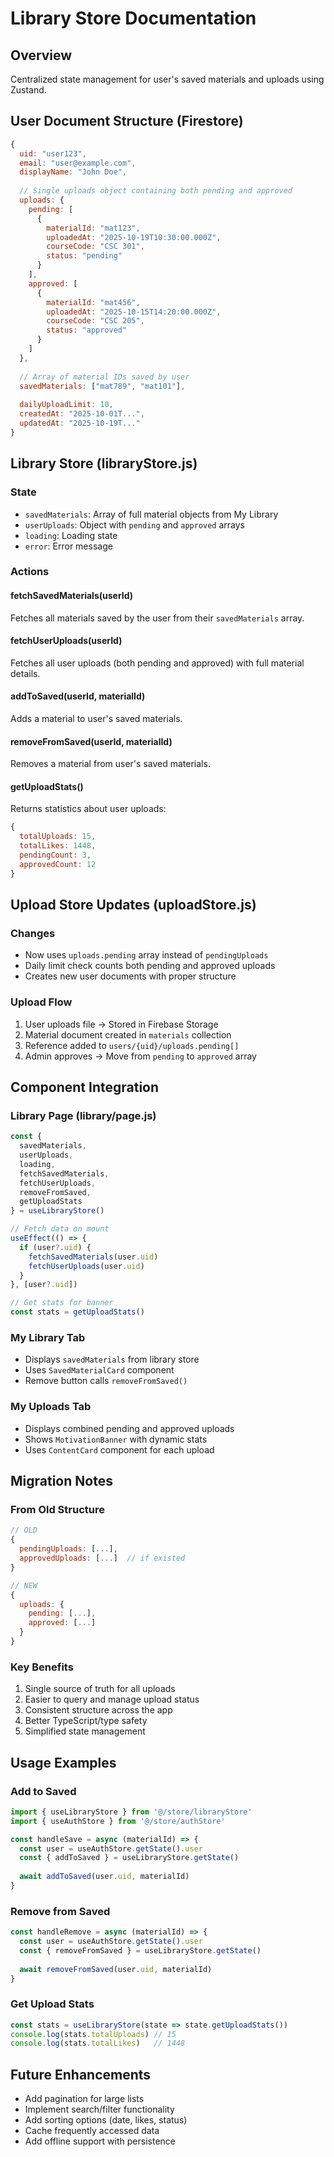 # Library Store Documentation

## Overview
Centralized state management for user's saved materials and uploads using Zustand.

## User Document Structure (Firestore)

```javascript
{
  uid: "user123",
  email: "user@example.com",
  displayName: "John Doe",
  
  // Single uploads object containing both pending and approved
  uploads: {
    pending: [
      {
        materialId: "mat123",
        uploadedAt: "2025-10-19T10:30:00.000Z",
        courseCode: "CSC 301",
        status: "pending"
      }
    ],
    approved: [
      {
        materialId: "mat456",
        uploadedAt: "2025-10-15T14:20:00.000Z",
        courseCode: "CSC 205",
        status: "approved"
      }
    ]
  },
  
  // Array of material IDs saved by user
  savedMaterials: ["mat789", "mat101"],
  
  dailyUploadLimit: 10,
  createdAt: "2025-10-01T...",
  updatedAt: "2025-10-19T..."
}
```

## Library Store (libraryStore.js)

### State
- `savedMaterials`: Array of full material objects from My Library
- `userUploads`: Object with `pending` and `approved` arrays
- `loading`: Loading state
- `error`: Error message

### Actions

#### fetchSavedMaterials(userId)
Fetches all materials saved by the user from their `savedMaterials` array.

#### fetchUserUploads(userId)
Fetches all user uploads (both pending and approved) with full material details.

#### addToSaved(userId, materialId)
Adds a material to user's saved materials.

#### removeFromSaved(userId, materialId)
Removes a material from user's saved materials.

#### getUploadStats()
Returns statistics about user uploads:
```javascript
{
  totalUploads: 15,
  totalLikes: 1448,
  pendingCount: 3,
  approvedCount: 12
}
```

## Upload Store Updates (uploadStore.js)

### Changes
- Now uses `uploads.pending` array instead of `pendingUploads`
- Daily limit check counts both pending and approved uploads
- Creates new user documents with proper structure

### Upload Flow
1. User uploads file → Stored in Firebase Storage
2. Material document created in `materials` collection
3. Reference added to `users/{uid}/uploads.pending[]`
4. Admin approves → Move from `pending` to `approved` array

## Component Integration

### Library Page (library/page.js)
```javascript
const {
  savedMaterials,
  userUploads,
  loading,
  fetchSavedMaterials,
  fetchUserUploads,
  removeFromSaved,
  getUploadStats
} = useLibraryStore()

// Fetch data on mount
useEffect(() => {
  if (user?.uid) {
    fetchSavedMaterials(user.uid)
    fetchUserUploads(user.uid)
  }
}, [user?.uid])

// Get stats for banner
const stats = getUploadStats()
```

### My Library Tab
- Displays `savedMaterials` from library store
- Uses `SavedMaterialCard` component
- Remove button calls `removeFromSaved()`

### My Uploads Tab
- Displays combined pending and approved uploads
- Shows `MotivationBanner` with dynamic stats
- Uses `ContentCard` component for each upload

## Migration Notes

### From Old Structure
```javascript
// OLD
{
  pendingUploads: [...],
  approvedUploads: [...]  // if existed
}

// NEW
{
  uploads: {
    pending: [...],
    approved: [...]
  }
}
```

### Key Benefits
1. Single source of truth for all uploads
2. Easier to query and manage upload status
3. Consistent structure across the app
4. Better TypeScript/type safety
5. Simplified state management

## Usage Examples

### Add to Saved
```javascript
import { useLibraryStore } from '@/store/libraryStore'
import { useAuthStore } from '@/store/authStore'

const handleSave = async (materialId) => {
  const user = useAuthStore.getState().user
  const { addToSaved } = useLibraryStore.getState()
  
  await addToSaved(user.uid, materialId)
}
```

### Remove from Saved
```javascript
const handleRemove = async (materialId) => {
  const user = useAuthStore.getState().user
  const { removeFromSaved } = useLibraryStore.getState()
  
  await removeFromSaved(user.uid, materialId)
}
```

### Get Upload Stats
```javascript
const stats = useLibraryStore(state => state.getUploadStats())
console.log(stats.totalUploads) // 15
console.log(stats.totalLikes)   // 1448
```

## Future Enhancements
- Add pagination for large lists
- Implement search/filter functionality
- Add sorting options (date, likes, status)
- Cache frequently accessed data
- Add offline support with persistence
